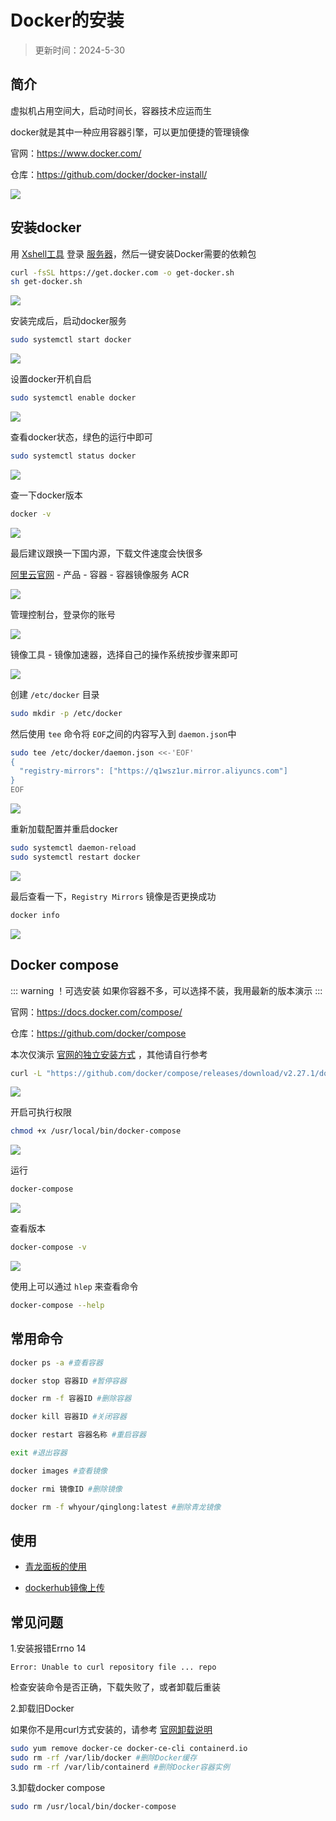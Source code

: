 
# Docker的安装

> 更新时间：2024-5-30



## 简介

虚拟机占用空间大，启动时间长，容器技术应运而生

docker就是其中一种应用容器引擎，可以更加便捷的管理镜像

官网：https://www.docker.com/

仓库：https://github.com/docker/docker-install/

![](/docker/docker-01.png)




## 安装docker

用 [Xshell工具](./Xshell) 登录 [服务器](./Server)，然后一键安装Docker需要的依赖包

```sh
curl -fsSL https://get.docker.com -o get-docker.sh
sh get-docker.sh
```

![](/docker/docker-02.png)



安装完成后，启动docker服务

```sh
sudo systemctl start docker
```

![](/docker/docker-03.png)


设置docker开机自启

```sh
sudo systemctl enable docker
```

![](/docker/docker-04.png)




查看docker状态，绿色的运行中即可

```sh
sudo systemctl status docker
```

![](/docker/docker-05.png)


查一下docker版本

```sh
docker -v
```

![](/docker/docker-06.png)


最后建议跟换一下国内源，下载文件速度会快很多

[阿里云官网](https://www.aliyun.com/) - 产品 - 容器 - 容器镜像服务 ACR

![](/docker/docker-07.png)

管理控制台，登录你的账号

![](/docker/docker-08.png)

镜像工具 - 镜像加速器，选择自己的操作系统按步骤来即可

![](/docker/docker-09.png)



创建 `/etc/docker` 目录

```sh
sudo mkdir -p /etc/docker
```

然后使用 `tee` 命令将 `EOF`之间的内容写入到 `daemon.json`中

```sh
sudo tee /etc/docker/daemon.json <<-'EOF'
{
  "registry-mirrors": ["https://q1wsz1ur.mirror.aliyuncs.com"]
}
EOF
```

![](/docker/docker-10.png)

重新加载配置并重启docker

```sh
sudo systemctl daemon-reload
sudo systemctl restart docker
```

![](/docker/docker-11.png)

最后查看一下，`Registry Mirrors` 镜像是否更换成功 

```sh
docker info
```


![](/docker/docker-12.png)


## Docker compose

::: warning ！可选安装
如果你容器不多，可以选择不装，我用最新的版本演示
:::

官网：https://docs.docker.com/compose/

仓库：https://github.com/docker/compose


本次仅演示 [官网的独立安装方式](https://docs.docker.com/compose/install/standalone/) ，其他请自行参考




```sh
curl -L "https://github.com/docker/compose/releases/download/v2.27.1/docker-compose-$(uname -s)-$(uname -m)" -o /usr/local/bin/docker-compose
```

![](/docker/docker-13.png)


开启可执行权限

```sh
chmod +x /usr/local/bin/docker-compose
```

![](/docker/docker-14.png)


运行

```sh
docker-compose
```

![](/docker/docker-15.png)



查看版本

```sh
docker-compose -v
```

![](/docker/docker-16.png)



使用上可以通过 `hlep` 来查看命令

```sh
docker-compose --help
```

## 常用命令




```sh
docker ps -a #查看容器

docker stop 容器ID #暂停容器

docker rm -f 容器ID #删除容器

docker kill 容器ID #关闭容器

docker restart 容器名称 #重启容器

exit #退出容器

docker images #查看镜像

docker rmi 镜像ID #删除镜像

docker rm -f whyour/qinglong:latest #删除青龙镜像
```





## 使用


* [青龙面板的使用](./qinglong)

* [dockerhub镜像上传](./dockerhub)





## 常见问题



1.安装报错Errno 14

`Error: Unable to curl repository file ... repo`

检查安装命令是否正确，下载失败了，或者卸载后重装





2.卸载旧Docker

如果你不是用curl方式安装的，请参考 [官网卸载说明](https://docs.docker.com/engine/install/centos/#uninstall-docker-engine)

```sh
sudo yum remove docker-ce docker-ce-cli containerd.io
sudo rm -rf /var/lib/docker #删除Docker缓存
sudo rm -rf /var/lib/containerd #删除Docker容器实例
```



3.卸载docker compose

```sh
sudo rm /usr/local/bin/docker-compose
```